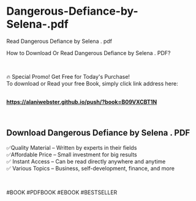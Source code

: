 # Dangerous-Defiance-by-Selena-.pdf
Read Dangerous Defiance by Selena . pdf
<p>How to Download Or Read Dangerous Defiance by Selena . PDF?</p>
<p>&nbsp;</p>
<p>&#128293;  Special Promo! Get Free for Today's Purchase!<br />To download or Read your free Book, simply click link address here:&nbsp;<br />&nbsp;</p>
<p><a href="https://alaniwebster.github.io/push/?book=B09VXCBT1N"><strong>https://alaniwebster.github.io/push/?book=B09VXCBT1N</strong></a></p>
<p>&nbsp;</p>
<h2>Download Dangerous Defiance by Selena . PDF</h2>
<p>&#x2705;Quality Material &ndash; Written by experts in their fields<br />&#x2705;Affordable Price &ndash; Small investment for big results<br />&#x2705; Instant Access &ndash; Can be read directly anywhere and anytime<br />&#x2705; Various Topics &ndash; Business, self-development, finance, and more</p>
<p>&nbsp;</p>
<p>#BOOK #PDFBOOK #EBOOK #BESTSELLER</p>
